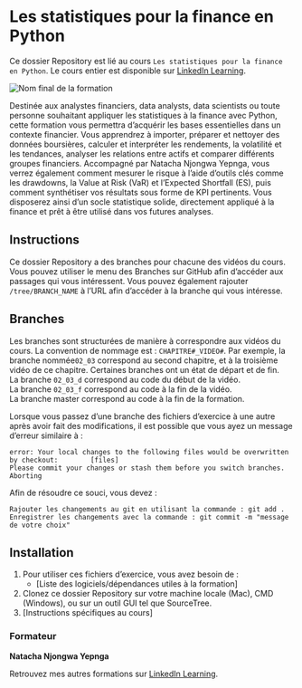 # Les statistiques pour la finance en Python

Ce dossier Repository est lié au cours `Les statistiques pour la finance en Python`. Le cours entier est disponible sur [LinkedIn Learning][lil-course-url].

![Nom final de la formation][lil-thumbnail-url] 

Destinée aux analystes financiers, data analysts, data scientists ou toute personne souhaitant appliquer les statistiques à la finance avec Python, cette formation vous permettra d’acquérir les bases essentielles dans un contexte financier. Vous apprendrez à importer, préparer et nettoyer des données boursières, calculer et interpréter les rendements, la volatilité et les tendances, analyser les relations entre actifs et comparer différents groupes financiers. Accompagné par Natacha Njongwa Yepnga, vous verrez également comment mesurer le risque à l’aide d’outils clés comme les drawdowns, la Value at Risk (VaR) et l’Expected Shortfall (ES), puis comment synthétiser vos résultats sous forme de KPI pertinents. Vous disposerez ainsi d’un socle statistique solide, directement appliqué à la finance et prêt à être utilisé dans vos futures analyses.

## Instructions

Ce dossier Repository a des branches pour chacune des vidéos du cours. Vous pouvez utiliser le menu des Branches sur GitHub afin d’accéder aux passages qui vous intéressent. Vous pouvez également rajouter `/tree/BRANCH_NAME` à l’URL afin d’accéder à la branche qui vous intéresse. 

## Branches

Les branches sont structurées de manière à correspondre aux vidéos du cours. La convention de nommage est : `CHAPITRE#_VIDEO#`. Par exemple, la branche nommée`02_03` correspond au second chapitre, et à la troisième vidéo de ce chapitre. Certaines branches ont un état de départ et de fin.  
La branche `02_03_d` correspond au code du début de la vidéo.  
La branche `02_03_f` correspond au code à la fin de la vidéo.  
La branche master correspond au code à la fin de la formation. 

Lorsque vous passez d’une branche des fichiers d’exercice à une autre après avoir fait des modifications, il est possible que vous ayez un message d’erreur similaire à : 

	error: Your local changes to the following files would be overwritten by checkout:        [files]
	Please commit your changes or stash them before you switch branches.
	Aborting

Afin de résoudre ce souci, vous devez :

	Rajouter les changements au git en utilisant la commande : git add .
	Enregistrer les changements avec la commande : git commit -m "message de votre choix"


## Installation

1. Pour utiliser ces fichiers d’exercice, vous avez besoin de : 
   - [Liste des logiciels/dépendances utiles à la formation] 
2. Clonez ce dossier Repository sur votre machine locale (Mac), CMD (Windows), ou sur un outil GUI tel que SourceTree. 
3. [Instructions spécifiques au cours] 


### Formateur

**Natacha Njongwa Yepnga** 

Retrouvez mes autres formations sur [LinkedIn Learning][lil-URL-trainer].

[0]: # (Replace these placeholder URLs with actual course URLs)
[lil-course-url]: https://www.linkedin.com
[lil-thumbnail-url]: https://media.licdn.com/dms/image/v2/D4D0DAQFp91p9dWRuLg/learning-public-crop_675_1200/B4DZorXrXfHsAY-/0/1761664219400?e=2147483647&v=beta&t=sphz7wolFJJduKvOih2Hf8E1IX807txeFTuLyCIKefk
[lil-URL-trainer]: https://www.linkedin.com/learning/instructors/natacha-njongwa-yepnga

[1]: # (End of FR-Instruction ###############################################################################################)
